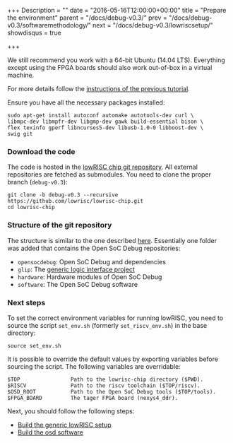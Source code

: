 +++
Description = ""
date = "2016-05-16T12:00:00+00:00"
title = "Prepare the environment"
parent = "/docs/debug-v0.3/"
prev = "/docs/debug-v0.3/softwaremethodology/"
next = "/docs/debug-v0.3/lowriscsetup/"
showdisqus = true

+++

We still recommend you work with a 64-bit Ubuntu (14.04 LTS).
Everything except using the FPGA boards should also work
out-of-box in a virtual machine.

For more details follow the
[instructions of the previous tutorial](/docs/untether-v0.2/dev-env).

Ensure you have all the necessary packages installed:

    sudo apt-get install autoconf automake autotools-dev curl \
    libmpc-dev libmpfr-dev libgmp-dev gawk build-essential bison \
    flex texinfo gperf libncurses5-dev libusb-1.0-0 libboost-dev \
    swig git

### Download the code

The code is hosted in the
[lowRISC chip git repository](https://github.com/lowrisc/lowrisc-chip). All
external repositories are fetched as submodules. You need to clone the
proper branch (`debug-v0.3`):

    git clone -b debug-v0.3 --recursive https://github.com/lowrisc/lowrisc-chip.git
    cd lowrisc-chip

### Structure of the git repository

The structure is similar to the one described
[here](/docs/untether-v0.2/dev-env/#gitstruct). Essentially
one folder was added that contains the Open SoC Debug repositories:

 * `opensocdebug`: Open SoC Debug and dependencies
  * `glip`: The [generic logic interface project](http://glip.io)
  * `hardware`: Hardware modules of Open SoC Debug
  * `software`: The Open SoC Debug software

### Next steps

To set the correct environment variables for running lowRISC, you need to
source the script `set_env.sh` (formerly `set_riscv_env.sh`) in the base directory:

    source set_env.sh

It is possible to override the default values by exporting variables before sourcing the script.
The following variables are overridable:

    $TOP                Path to the lowrisc-chip directory ($PWD).
    $RISCV              Path to the riscv toolchain ($TOP/riscv).
    $OSD_ROOT           Path to the Open SoC Debug tools ($TOP/tools).
    $FPGA_BOARD         The tager FPGA board (nexys4_ddr).

Next, you should follow the following steps:

 * [Build the generic lowRISC setup](/docs/debug-v0.3/lowriscsetup)
 * [Build the osd software](/docs/debug-v0.3/osdsoftware)

